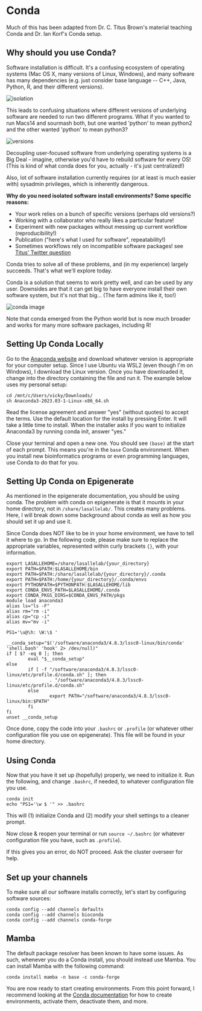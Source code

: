 # Conda

Much of this has been adapted from Dr. C. Titus Brown's material teaching Conda and Dr. Ian Korf's Conda setup.

## Why should you use Conda?

Software installation is difficult. It's a confusing ecosystem of operating systems (Mac OS X, many versions of Linux, Windows), and many software has many dependencies (e.g. just consider base language -- C++, Java, Python, R, and their different versions).


![isolation](https://github.com/ngs-docs/2021-GGG298/raw/latest/Week3-conda_for_software_installation/conda-isolation.png)


This leads to confusing situations where different versions of underlying software are needed to run two different programs. What if you wanted to run Macs14 and sourmash both, but one wanted 'python' to mean python2 and the other wanted 'python' to mean python3?

![versions](https://github.com/ngs-docs/2021-GGG298/raw/latest/Week3-conda_for_software_installation/versions.png)

Decoupling user-focused software from underlying operating systems is a Big Deal - imagine, otherwise you'd have to rebuild software for every OS! (This is kind of what conda does for you, actually - it's just centralized!)

Also, lot of software installation currently requires (or at least is much easier with) sysadmin privileges, which is inherently dangerous.

**Why do you need isolated software install environments? Some specific reasons:**

* Your work relies on a bunch of specific versions (perhaps old versions?)
* Working with a collaborator who really likes a particular feature!
* Experiment with new packages without messing up current workflow (reproducibility!)
* Publication ("here's what I used for software", repeatability!)
* Sometimes workflows rely on incompatible software packages! see [Titus' Twitter question](https://twitter.com/ctitusbrown/status/1218252506335080449)

Conda tries to solve all of these problems, and (in my experience) largely succeeds. That's what we'll explore today.

Conda is a solution that seems to work pretty well, and can be used by any user. Downsides are that it can get big to have everyone install their own software system, but it's not that big... (The farm admins like it, too!)

![conda image](https://angus.readthedocs.io/en/2019/_static/conda2.png)

Note that conda emerged from the Python world but is now much broader and works for many more software packages, including R!

## Setting Up Conda Locally

Go to the [Anaconda website](https://www.anaconda.com/download#downloads) and download whatever version is appropriate for your computer setup. Since I use Ubuntu via WSL2 (even though I'm on Windows), I download the Linux version. Once you have downloaded it, change into the directory containing the file and run it. The example below uses my personal setup:

```
cd /mnt/c/Users/vicky/Downloads/
sh Anaconda3-2023.03-1-Linux-x86_64.sh
```

Read the license agreement and answer "yes" (without quotes) to accept the terms. Use the default location for the install by pressing Enter. It will take a little time to install. When the installer asks if you want to initialize Anaconda3 by running conda init, answer "yes."

Close your terminal and open a new one. You should see `(base)` at the start of each prompt. This means you're in the `base` Conda environment. When you install new bioinformatics programs or even programming languages, use Conda to do that for you.

## Setting Up Conda on Epigenerate

As mentioned in the epigenerate documentation, you should be using conda. The problem with conda on epigenerate is that it mounts in your home directory, not in `/share/lasallelab/`. This creates many problems. Here, I will break down some background about conda as well as how you should set it up and use it.

Since Conda does NOT like to be in your home environment, we have to tell it where to go. In the following code, please make sure to replace the appropriate variables, represented within curly brackets `{}`, with your information. 

```
export LASALLEHOME=/share/lasallelab/{your_directory}
export PATH=$PATH:$LASALLEHOME/bin
export PATH=$PATH:/share/lasallelab/{your_directory}/.conda
export PATH=$PATH:/home/{your_directory}/.conda/envs
export PYTHONPATH=$PYTHONPATH:$LASALLEHOME/lib
export CONDA_ENVS_PATH=$LASALLEHOME/.conda
export CONDA_PKGS_DIRS=$CONDA_ENVS_PATH/pkgs
module load anaconda3
alias ls="ls -F"
alias rm="rm -i"
alias cp="cp -i"
alias mv="mv -i"

PS1='\u@\h: \W:\$ '

__conda_setup="$('/software/anaconda3/4.8.3/lssc0-linux/bin/conda' 'shell.bash' 'hook' 2> /dev/null)"
if [ $? -eq 0 ]; then
        eval "$__conda_setup"
else
        if [ -f "/software/anaconda3/4.8.3/lssc0-linux/etc/profile.d/conda.sh" ]; then
                . "/software/anaconda3/4.8.3/lssc0-linux/etc/profile.d/conda.sh"
        else
                export PATH="/software/anaconda3/4.8.3/lssc0-linux/bin:$PATH"
        fi
fi
unset __conda_setup
```


Once done, copy the code into your `.bashrc` or `.profile` (or whatever other configuration file you use on epigenerate). This file will be found in your home directory. 

## Using Conda

Now that you have it set up (hopefully) properly, we need to initialize it. Run the following, and change `.bashrc`, if needed, to whatever configuration file you use.

```
conda init
echo "PS1='\w $ '" >> .bashrc
```

This will (1) initialize Conda and (2) modify your shell settings to a cleaner prompt.

Now close & reopen your terminal or run `source ~/.bashrc` (or whatever configuration file you have, such as `.profile`).

If this gives you an error, do NOT proceed. Ask the cluster overseer for help.

## Set up your channels

To make sure all our software installs correctly, let's start by configuring software sources:

```
conda config --add channels defaults
conda config --add channels bioconda
conda config --add channels conda-forge
```

## Mamba

The default package resolver has been known to have some issues. As such, whenever you do a Conda install, you should instead use Mamba. You can install Mamba with the following command:

```
conda install mamba -n base -c conda-forge
```

You are now ready to start creating environments. From this point forward, I recommend looking at the [Conda documentation](https://conda.io/projects/conda/en/latest/user-guide/tasks/manage-environments.html) for how to create environments, activate them, deactivate them, and more.